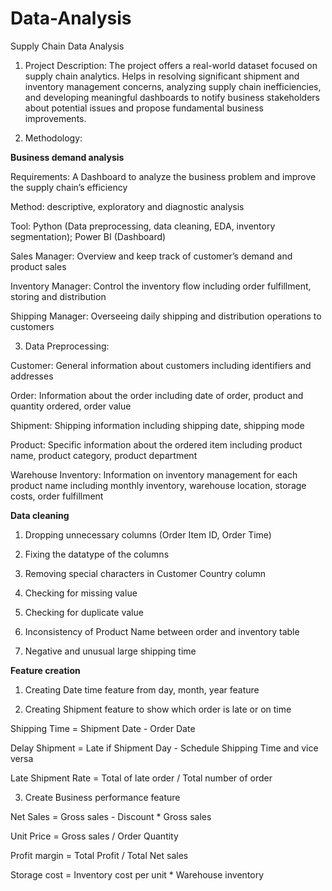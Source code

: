 # Data-Analysis
Supply Chain Data Analysis 

1. Project Description:
The project offers a real-world dataset focused on supply chain analytics. Helps in resolving significant shipment and inventory management concerns, analyzing supply chain inefficiencies, and developing meaningful dashboards to notify business stakeholders about potential issues and propose fundamental business improvements.

2. Methodology:

**Business demand analysis**

Requirements: A Dashboard to analyze the business problem and improve the supply chain’s efficiency

Method: descriptive, exploratory and diagnostic analysis

Tool: Python (Data preprocessing, data cleaning, EDA, inventory segmentation); 
      Power BI (Dashboard)

Sales Manager: Overview and keep track of customer’s demand and product sales

Inventory Manager: Control the inventory flow including order fulfillment, storing and distribution 

Shipping Manager: Overseeing daily shipping and distribution operations to customers

3. Data Preprocessing:

Customer:
General information about customers including identifiers and addresses

Order:
Information about the order including date of order, product and quantity ordered, order value

Shipment:
Shipping information including shipping date, shipping mode

Product:
Specific information about the ordered item including product name, product category, product department

Warehouse Inventory:
Information on inventory management for each product name including monthly inventory, warehouse location, storage costs, order fulfillment

**Data cleaning**

1. Dropping unnecessary columns (Order Item ID, Order Time)

2. Fixing the datatype of the columns

3. Removing special characters in Customer Country column

4. Checking for missing value

5. Checking for duplicate value

6. Inconsistency of Product Name between order and inventory table
   
7. Negative and unusual large shipping time

**Feature creation**

1. Creating Date time feature from day, month, year feature
   
2. Creating Shipment feature to show which order is late or on time

  Shipping Time = Shipment Date - Order Date

  Delay Shipment = Late if Shipment Day - Schedule Shipping Time and vice versa

  Late Shipment Rate = Total of late order / Total number of order

3. Create Business performance feature

  Net Sales = Gross sales - Discount * Gross sales

  Unit Price = Gross sales / Order Quantity

  Profit margin = Total Profit / Total Net sales 

  Storage cost = Inventory cost per unit * Warehouse inventory 
